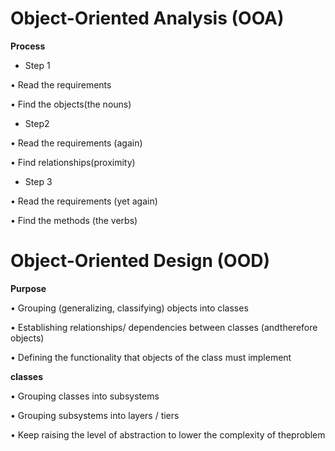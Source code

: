 # Object-Oriented Analysis (OOA)

 <b> Process </b>
  
- Step 1

• Read the requirements

• Find the objects(the nouns)

- Step2

• Read the requirements (again)

• Find relationships(proximity)

- Step 3

• Read the requirements (yet again)

• Find the methods (the verbs)


# Object-Oriented Design (OOD)

<b>   Purpose   </b>

• Grouping (generalizing, classifying) objects into classes

• Establishing relationships/ dependencies between classes (andtherefore objects)

• Defining the functionality that objects of the class must implement


<b> classes </b>

• Grouping classes into subsystems

• Grouping subsystems into layers / tiers

• Keep raising the level of abstraction to lower the complexity of theproblem
